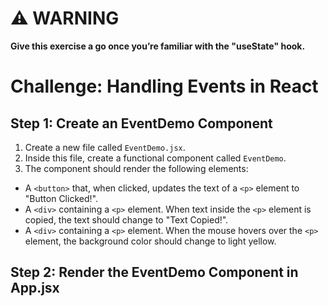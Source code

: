 # ⚠️ WARNING
**Give this exercise a go once you’re familiar with the "useState" hook.**

# Challenge: Handling Events in React
## Step 1: Create an EventDemo Component
1. Create a new file called `EventDemo.jsx`.
2. Inside this file, create a functional component called `EventDemo`.
3. The component should render the following elements:
- A `<button>` that, when clicked, updates the text of a `<p>` element to "Button Clicked!".
- A `<div>` containing a `<p>` element. When text inside the `<p>` element is copied, the text should change to "Text Copied!".
- A `<div>` containing a `<p>` element. When the mouse hovers over the `<p>` element, the background color should change to light yellow.

## Step 2: Render the EventDemo Component in App.jsx